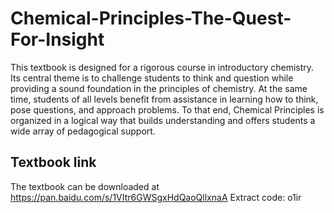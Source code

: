 # Chemical-Principles-The-Quest-For-Insight
This textbook is designed for a rigorous course in introductory chemistry. Its central theme is to challenge students to think and question while providing a sound foundation in the principles of chemistry. At the same time, students of all levels benefit from assistance in learning how to think, pose questions, and approach problems. To that end, Chemical Principles is organized in a logical way that builds understanding and offers students a wide array of pedagogical support.

## Textbook link
The textbook can be downloaded at https://pan.baidu.com/s/1VItr6GWSgxHdQaoQllxnaA 
Extract code: o1ir
